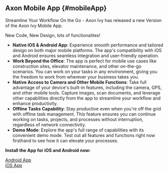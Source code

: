 ## Axon Mobile App {#mobileApp}

Streamline Your Workflow On the Go - Axon Ivy has released a new Version of the Axon Ivy Mobile App. 

New Code, New Design, lots of functionalites!

- **Native iOS & Android App**: Experience smooth performance and tailored design on both major mobile platforms. The app's compatibility with iOS and Android ensures seamless integration and user-friendly operation.
- **Work Beyond the Office**: The app is perfect for mobile use cases like construction sites, elevator maintenance, and other on-the-go scenarios. You can work on your tasks in any environment, giving you the freedom to work from wherever your business takes you.
- **Native Access to Camera and Other Mobile Functions**: Take full advantage of your device's built-in features, including the camera, GPS, and other mobile tools. Capture images, scan documents, and leverage other capabilities directly from the app to streamline your workflow and enhance productivity.
- **Offline Tasks Capability**: Stay productive even when you're off the grid with offline task management. This feature ensures you can continue working on tasks, projects, and processes without interruption, regardless of network connectivity.
- **Demo Mode**: Explore the app's full range of capabilities with its convenient demo mode. Test out all features and functions right now firsthand to see how it can elevate your processes.



**Install the App for iOS and Android now:**

<div class="short-links">
	<a href="https://play.google.com/store/apps?hl=en"
		target="_blank" rel="noopener noreferrer">
		<i class="si si-check"></i> Android App
	</a>
</div>

<div class="short-links">
	<a href="https://www.apple.com/app-store/"
		target="_blank" rel="noopener noreferrer">
		<i class="si si-check"></i> iOS App
	</a>
</div>

